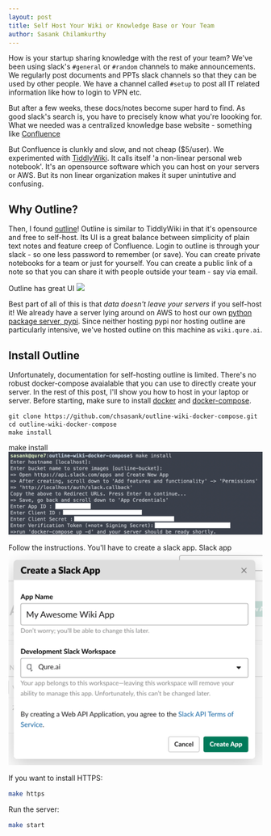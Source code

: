 ```yaml
---
layout: post
title: Self Host Your Wiki or Knowledge Base or Your Team
author: Sasank Chilamkurthy
---
```


How is your startup sharing knowledge with the rest of your team?
We've been using slack's `#general` or `#random` channels to make announcements.
We regularly post documents and PPTs slack channels so that they can be used by other people. We have a channel called `#setup` to post all IT related information like how to login to VPN etc.

But after a few weeks, these docs/notes become super hard to find. As good slack's search is, you have to precisely know what you're loooking for. What we needed was a centralized knowledge base website - something like [Confluence](https://www.atlassian.com/software/confluence)

But Confluence is clunkly and slow, and not cheap ($5/user). We experimented with [TiddlyWiki](https://tiddlywiki.com/). It calls itself 'a non-linear personal web notebook'. It's an opensource software which you can host on your servers or AWS. But its non linear organization makes it super unintutive and confusing.

## Why Outline?

Then, I found [outline](https://www.getoutline.com/)! Outline is similar to TiddlyWiki in that it's opensource and free to self-host. Its UI is a great balance between simplicity of plain text notes and feature creep of Confluence. Login to outline is through your slack - so one less password to remember (or save). You can create private notebooks for a team or just for yourself. You can create a public link of a note so that you can share it with people outside your team - say via email.

<span class="marginnote">
    Outline has great UI
</span>
<img src='https://www.getoutline.com/screenshot.png'>


Best part of all of this is that *data doesn't leave your servers* if you self-host it!
We already have a server lying around on AWS to host our own [python package server, pypi](https://en.wikipedia.org/wiki/Python_Package_Index). Since neither hosting pypi nor hosting outline are particularly intensive, we've hosted outline on this machine as `wiki.qure.ai`.

## Install Outline

Unfortunately, documentation for self-hosting outline is limited. There's no robust docker-compose avaialable that you can use to directly create your server. In the rest of this post, I'll show you how to host in your laptop or server. Before starting, make sure to install [docker](https://docs.docker.com/get-docker/) and [docker-compose](https://docs.docker.com/compose/install/).

```
git clone https://github.com/chsasank/outline-wiki-docker-compose.git
cd outline-wiki-docker-compose
make install
```
<span class="marginnote">
    make install
</span>
<img src='/assets/images/outline/make_install.png'>


Follow the instructions. You'll have to create a slack app.
<span class="marginnote">
   Slack app
</span>
<img src='/assets/images/outline/slack_app.png'>


If you want to install HTTPS:

```bash
make https
```

Run the server:

```bash
make start
```